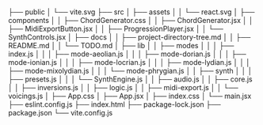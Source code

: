 # 
├── public
│   └── vite.svg
├── src
│   ├── assets
│   │   └── react.svg
│   ├── components
│   │   ├── ChordGenerator.css
│   │   ├── ChordGenerator.jsx
│   │   ├── MidiExportButton.jsx
│   │   ├── ProgressionPlayer.jsx
│   │   └── SynthControls.jsx
│   ├── docs
│   │   ├── project-directory-tree.md
│   │   ├── README.md
│   │   └── TODO.md
│   ├── lib
│   │   ├── modes
│   │   │   ├── index.js
│   │   │   ├── mode-aeolian.js
│   │   │   ├── mode-dorian.js
│   │   │   ├── mode-ionian.js
│   │   │   ├── mode-locrian.js
│   │   │   ├── mode-lydian.js
│   │   │   ├── mode-mixolydian.js
│   │   │   └── mode-phrygian.js
│   │   ├── synth
│   │   │   ├── presets.js
│   │   │   └── SynthEngine.js
│   │   ├── audio.js
│   │   ├── core.js
│   │   ├── inversions.js
│   │   ├── logic.js
│   │   ├── midi-export.js
│   │   └── voicings.js
│   ├── App.css
│   ├── App.jsx
│   ├── index.css
│   └── main.jsx
├── eslint.config.js
├── index.html
├── package-lock.json
├── package.json
└── vite.config.js